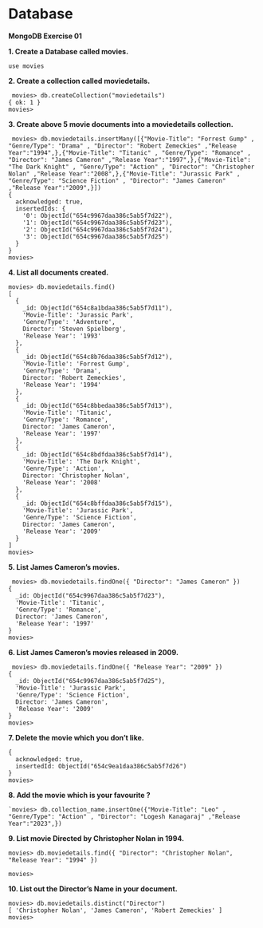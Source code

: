 # Database
**MongoDB Exercise 01**


**1. Create a Database called movies.**
``` 
use movies
  ```

**2. Create a collection called moviedetails.**
```
 movies> db.createCollection("moviedetails")
{ ok: 1 }
movies>
  ```

**3. Create above 5 movie documents into a moviedetails collection.**
```
 movies> db.moviedetails.insertMany([{"Movie-Title": "Forrest Gump" , "Genre/Type": "Drama" , "Director": "Robert Zemeckies" ,"Release Year":"1994",},{"Movie-Title": "Titanic" , "Genre/Type": "Romance" , "Director": "James Cameron" ,"Release Year":"1997",},{"Movie-Title": "The Dark Knight" , "Genre/Type": "Action" , "Director": "Christopher Nolan" ,"Release Year":"2008",},{"Movie-Title": "Jurassic Park" , "Genre/Type": "Science Fiction" , "Director": "James Cameron" ,"Release Year":"2009",}])
{
  acknowledged: true,
  insertedIds: {
    '0': ObjectId("654c9967daa386c5ab5f7d22"),
    '1': ObjectId("654c9967daa386c5ab5f7d23"),
    '2': ObjectId("654c9967daa386c5ab5f7d24"),
    '3': ObjectId("654c9967daa386c5ab5f7d25")
  }
}
movies>
```
**4. List all documents created.**
```
movies> db.moviedetails.find()
[
  {
    _id: ObjectId("654c8a1bdaa386c5ab5f7d11"),
    'Movie-Title': 'Jurassic Park',
    'Genre/Type': 'Adventure',
    Director: 'Steven Spielberg',
    'Release Year': '1993'
  },
  {
    _id: ObjectId("654c8b76daa386c5ab5f7d12"),
    'Movie-Title': 'Forrest Gump',
    'Genre/Type': 'Drama',
    Director: 'Robert Zemeckies',
    'Release Year': '1994'
  },
  {
    _id: ObjectId("654c8bbedaa386c5ab5f7d13"),
    'Movie-Title': 'Titanic',
    'Genre/Type': 'Romance',
    Director: 'James Cameron',
    'Release Year': '1997'
  },
  {
    _id: ObjectId("654c8bdfdaa386c5ab5f7d14"),
    'Movie-Title': 'The Dark Knight',
    'Genre/Type': 'Action',
    Director: 'Christopher Nolan',
    'Release Year': '2008'
  },
  {
    _id: ObjectId("654c8bffdaa386c5ab5f7d15"),
    'Movie-Title': 'Jurassic Park',
    'Genre/Type': 'Science Fiction',
    Director: 'James Cameron',
    'Release Year': '2009'
  }
]
movies>
 ```
**5. List James Cameron’s movies.**
```
 movies> db.moviedetails.findOne({ "Director": "James Cameron" })
{
  _id: ObjectId("654c9967daa386c5ab5f7d23"),
  'Movie-Title': 'Titanic',
  'Genre/Type': 'Romance',
  Director: 'James Cameron',
  'Release Year': '1997'
}
movies>
```
**6. List  James Cameron’s movies released in 2009.**
```
 movies> db.moviedetails.findOne({ "Release Year": "2009" })
{
  _id: ObjectId("654c9967daa386c5ab5f7d25"),
  'Movie-Title': 'Jurassic Park',
  'Genre/Type': 'Science Fiction',
  Director: 'James Cameron',
  'Release Year': '2009'
}
movies>
 ```
**7. Delete the movie which you don’t like.**

```
{
  acknowledged: true,
  insertedId: ObjectId("654c9ea1daa386c5ab5f7d26")
}
movies>
```
**8. Add the movie which is your favourite ?**

```
`movies> db.collection_name.insertOne({"Movie-Title": "Leo" , "Genre/Type": "Action" , "Director": "Logesh Kanagaraj" ,"Release Year":"2023",})
 ```
**9. List movie Directed  by Christopher Nolan in 1994.**
```
movies> db.moviedetails.find({ "Director": "Christopher Nolan", "Release Year": "1994" })

movies>
```
  **10. List out the Director’s Name in your document.**
```
movies> db.moviedetails.distinct("Director")
[ 'Christopher Nolan', 'James Cameron', 'Robert Zemeckies' ]
movies>
 ```
